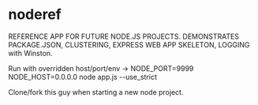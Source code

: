 # noderef

REFERENCE APP FOR FUTURE NODE.JS PROJECTS.  DEMONSTRATES PACKAGE.JSON,
CLUSTERING, EXPRESS WEB APP SKELETON, LOGGING with Winston.

Run with overridden host/port/env  ->   NODE_PORT=9999 NODE_HOST=0.0.0.0 node app.js  --use_strict

Clone/fork this guy when starting a new node project.  
